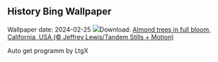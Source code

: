 ## History Bing Wallpaper
Wallpaper date: 2024-02-25
![](https://www.bing.com/th?id=OHR.AlmondBloom_EN-GB1597354160_UHD.jpg&w=1000)Download: [Almond trees in full bloom, California, USA (© Jeffrey Lewis/Tandem Stills + Motion)](https://www.bing.com/th?id=OHR.AlmondBloom_EN-GB1597354160_UHD.jpg)

Auto get programm by LtgX
